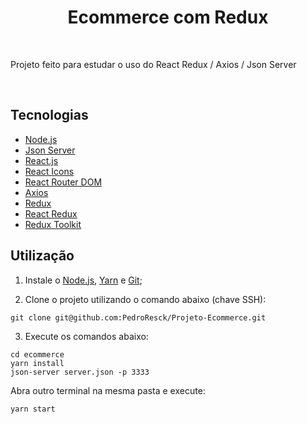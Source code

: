 <h1 align="center">
  Ecommerce com Redux
</h1>

<br>

<p>
  Projeto feito para estudar o uso do React Redux / Axios / Json Server 
</p>

<br>


## Tecnologias

* [Node.js](https://nodejs.org/pt-br/)
* [Json Server](https://www.npmjs.com/package/json-server)
* [React.js](https://reactjs.org/)
* [React Icons](https://www.npmjs.com/package/react-icons)
* [React Router DOM](https://www.npmjs.com/package/react-router-dom)
* [Axios](https://www.npmjs.com/package/axios)
* [Redux](https://www.npmjs.com/package/redux)
* [React Redux](https://www.npmjs.com/package/react-redux)
* [Redux Toolkit](https://www.npmjs.com/package/@reduxjs/toolkit)


## Utilização

1. Instale o [Node.js](https://nodejs.org/en/download/), [Yarn](https://classic.yarnpkg.com/pt-BR/docs/install/) e [Git](https://git-scm.com/book/pt-br/v2/Come%C3%A7ando-Instalando-o-Git);

2. Clone o projeto utilizando o comando abaixo (chave SSH):

```console
git clone git@github.com:PedroResck/Projeto-Ecommerce.git
```

3. Execute os comandos abaixo:

```console
cd ecommerce
yarn install
json-server server.json -p 3333
```

Abra outro terminal na mesma pasta e execute:

```console
yarn start
```
